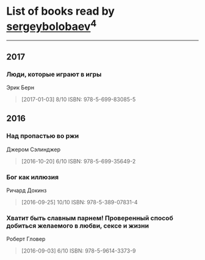 # List of books read by [sergeybolobaev](www.facebook.com/sergeybolobaev)<sup>4</sup>
---

## 2017

### Люди, которые играют в игры
Эрик Берн
> [2017-01-03] 8/10
> ISBN: 978-5-699-83085-5



## 2016

### Над пропастью во ржи
Джером Сэлинджер
> [2016-10-20] 6/10
> ISBN: 978-5-699-35649-2


### Бог как иллюзия
Ричард Докинз
> [2016-09-25] 10/10
> ISBN: 978-5-389-07831-4


### Хватит быть славным парнем! Проверенный способ добиться желаемого в любви, сексе и жизни
Роберт Гловер
> [2016-09-03] 6/10
> ISBN: 978-5-9614-3373-9



